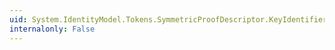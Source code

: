 ```yaml
---
uid: System.IdentityModel.Tokens.SymmetricProofDescriptor.KeyIdentifier
internalonly: False
---
```

